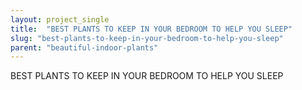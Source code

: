 ```yaml
---
layout: project_single
title:  "BEST PLANTS TO KEEP IN YOUR BEDROOM TO HELP YOU SLEEP"
slug: "best-plants-to-keep-in-your-bedroom-to-help-you-sleep"
parent: "beautiful-indoor-plants"
---
```

BEST PLANTS TO KEEP IN YOUR BEDROOM TO HELP YOU SLEEP